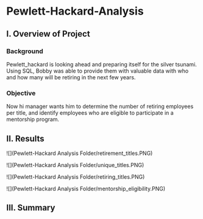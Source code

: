 # Pewlett-Hackard-Analysis

## I. Overview of Project

### Background
Pewlett_hackard is looking ahead and preparing itself for the silver tsunami. Using SQL, Bobby was able to provide them with valuable data with who and how many will be retiring in the next few years. 

### Objective
Now hi manager wants him to determine the number of retiring employees per title, and identify employees who are eligible to participate in a mentorship program.

## II. Results

![](Pewlett-Hackard Analysis Folder/retirement_titles.PNG)


![](Pewlett-Hackard Analysis Folder/unique_titles.PNG)


![](Pewlett-Hackard Analysis Folder/retiring_titles.PNG)


![](Pewlett-Hackard Analysis Folder/mentorship_eligibility.PNG)

## III. Summary
